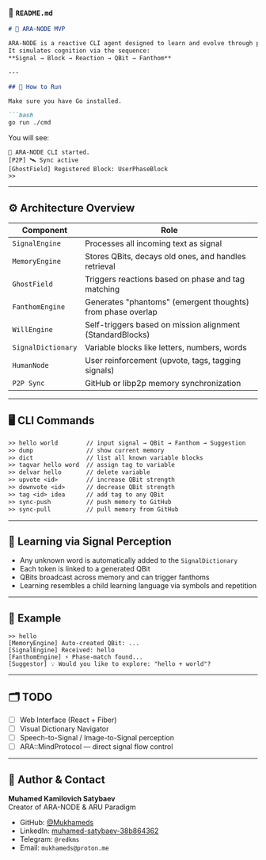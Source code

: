 

### 📄 `README.md`

````md
# 🧠 ARA-NODE MVP

ARA-NODE is a reactive CLI agent designed to learn and evolve through pure signal interaction.  
It simulates cognition via the sequence:  
**Signal → Block → Reaction → QBit → Fanthom**

---

## 🚀 How to Run

Make sure you have Go installed.

```bash
go run ./cmd
````

You will see:

```
🧠 ARA-NODE CLI started.
[P2P] 🛰️ Sync active
[GhostField] Registered Block: UserPhaseBlock
>> 
```

---

## ⚙️ Architecture Overview

| Component          | Role                                                        |
| ------------------ | ----------------------------------------------------------- |
| `SignalEngine`     | Processes all incoming text as signal                       |
| `MemoryEngine`     | Stores QBits, decays old ones, and handles retrieval        |
| `GhostField`       | Triggers reactions based on phase and tag matching          |
| `FanthomEngine`    | Generates "phantoms" (emergent thoughts) from phase overlap |
| `WillEngine`       | Self-triggers based on mission alignment (StandardBlocks)   |
| `SignalDictionary` | Variable blocks like letters, numbers, words                |
| `HumanNode`        | User reinforcement (upvote, tags, tagging signals)          |
| `P2P Sync`         | GitHub or libp2p memory synchronization                     |

---

## 🖥️ CLI Commands

```txt
>> hello world        // input signal → QBit → Fanthom → Suggestion
>> dump               // show current memory
>> dict               // list all known variable blocks
>> tagvar hello word  // assign tag to variable
>> delvar hello       // delete variable
>> upvote <id>        // increase QBit strength
>> downvote <id>      // decrease QBit strength
>> tag <id> idea      // add tag to any QBit
>> sync-push          // push memory to GitHub
>> sync-pull          // pull memory from GitHub
```

---

## 🔁 Learning via Signal Perception

* Any unknown word is automatically added to the `SignalDictionary`
* Each token is linked to a generated QBit
* QBits broadcast across memory and can trigger fanthoms
* Learning resembles a child learning language via symbols and repetition

---

## 📡 Example

```
>> hello
[MemoryEngine] Auto-created QBit: ...
[SignalEngine] Received: hello
[FanthomEngine] ⚡ Phase-match found...
[Suggestor] 💡 Would you like to explore: "hello + world"?
```

---

## 🗂️ TODO

* [ ] Web Interface (React + Fiber)
* [ ] Visual Dictionary Navigator
* [ ] Speech-to-Signal / Image-to-Signal perception
* [ ] ARA::MindProtocol — direct signal flow control

---

## 👤 Author & Contact

**Muhamed Kamilovich Satybaev**  
Creator of ARA-NODE & ARU Paradigm

- GitHub: [@Mukhameds](https://github.com/Mukhameds)
- LinkedIn: [muhamed-satybaev-38b864362](https://www.linkedin.com/in/muhamed-satybaev-38b864362)
- Telegram: `@redkms`
- Email: `mukhameds@proton.me`

